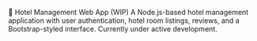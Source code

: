 🏨 Hotel Management Web App (WIP)
A Node.js-based hotel management application with user authentication, hotel room listings, reviews, and a Bootstrap-styled interface. Currently under active development.